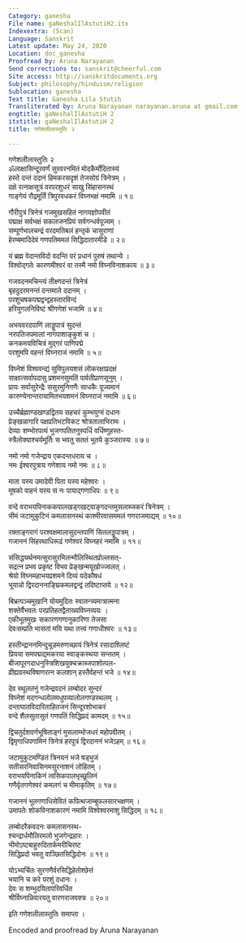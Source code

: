 ```yaml
---
Category: ganesha
File name: gaNeshalIlAstutiH2.itx
Indexextra: (Scan)
Language: Sanskrit
Latest update: May 24, 2020
Location: doc_ganesha
Proofread by: Aruna Narayanan
Send corrections to: sanskrit@cheerful.com
Site access: http://sanskritdocuments.org
Subject: philosophy/hinduism/religion
Sublocation: ganesha
Text title: Ganesha Lila Stutih
Transliterated by: Aruna Narayanan narayanan.aruna at gmail.com
engtitle: gaNeshalIlAstutiH 2
itxtitle: gaNeshalIlAstutiH 2
title: गणेशलीलास्तुतिः २

---
```

  
 गणेशलीलास्तुतिः २   
ॐलाक्षासिन्दूरवर्णं सुरवरनमितं मोदकैर्मोदितास्यं  
     हस्ते दन्तं ददानं हिमकरसदृशं तेजसोग्रं त्रिनेत्रम् ।  
दक्षे रत्नाक्षसूत्रं वरपरशुधरं साखु सिंहासनस्थं  
     गाङ्गेयं रौद्रमूर्तिं त्रिपुरवधकरं विघ्नभक्षं नमामि ॥ १॥  
  
गौरीपुत्रं त्रिनेत्रं गजमुखसहितं नागयज्ञोपवीतं  
     पद्माक्षं सर्वभक्षं सकलजनप्रियं सर्वगन्धर्वपूज्यम् ।  
सम्पूर्णभालचन्द्रं वरदमतिबलं हन्तृकं चासुराणां  
     हेरम्बमादिदेवं गणपतिममलं सिद्धिदातारमीडे ॥ २॥  
  
यं ब्रह्म वेदान्तविदो वदन्ति परं प्रधानं पुरुषं तथान्ये ।  
विश्वोद्गतेः कारणमीश्वरं वा तस्मै नमो विघ्नविनाशकाय ॥ ३॥  
  
गजवदनमचिन्त्यं तीक्ष्णदन्तं त्रिनेत्रं  
     बृहदुदरमनन्तं दन्तमाले ददानम् ।  
परशुचषकपद्मद्वन्द्वहस्तारविन्दं  
     हरियुगलनिविष्टं श्रीगणेशं भजामि ॥ ४॥  
  
अभयवरदपाणिं लाड्डूपात्रं सुदन्तं  
     नरपतिजपमालां नागपाशाङ्कुशं च ।  
कनकमयविचित्रं मुद्गरं पाणिपद्मे  
     परशुमपि वहन्तं विघ्नराजं नमामि ॥ ५॥  
  
विघ्नेशं विश्ववन्द्यं सुविपुलयशसं लोकरक्षाप्रदक्षं  
     साक्षात्सर्वापदासु प्रशमनसुमतिं पार्वतीप्राणसूनुम् ।  
प्रायः सर्वासुरेन्द्रैः ससुरमुनिगणैः साधकैः पूज्यमानं  
     कारुण्येनान्तरायामितभयशमनं विघ्नराजं नमामि ॥ ६॥  
  
उच्चैर्ब्रह्माण्डखण्डद्वितय सहचरं कुम्भयुग्मं दधानः  
     प्रेङ्खन्नागारि पक्षप्रतिभटविकट श्रोत्रतालाभिरामः ।  
देव्याः शम्भोरपत्यं भुजगपतितनुस्पर्धि वर्धिष्णुहस्त-  
     स्त्रैलोक्याश्चर्यमूर्तिः स भवतु सततं भूतये कुञ्जरास्यः ॥ ७॥  
  
नमो नमो गजेन्द्राय एकदन्तधराय च ।  
नमः ईश्वरपुत्राय गणेशाय नमो नमः ॥ ८॥  
  
माता यस्य उमादेवी पिता यस्य महेश्वरः ।  
मूषको वाहनं यस्य स नः पायाद्गणाधिपः ॥ ९॥  
  
वन्दे वराभयपिनाककपालखड्गखट्वाङ्गदन्तमुसलाब्जकरं त्रिनेत्रम् ।  
भीमं जटामुकुटिनं कमलासनस्थं काश्मीरवासममलं गणराजमाद्यम् ॥ १०॥  
  
रक्ताङ्गरागं परश्वक्षमालासुदन्तपाणिं सितलड्डूपात्रम् ।  
गजाननं सिंहरथाधिरूढं गणेश्वरं विघ्नहरं नमामि ॥ ११॥  
  
संसिद्ध्यर्थनमत्सुरासुरमिलन्मौलिस्थितप्रोल्लसत्-  
     सद्रत्न प्रभव प्रकृष्ट विभव प्रेङ्खन्मयूखोज्ज्वलत् ।  
श्रेयो विघ्नमहाभयप्रशमने दिव्यं यदेकौषधं  
     भूयान्नो द्विरदाननाङ्घ्रिकमलद्वन्द्वं तदिष्टाप्तये ॥ १२॥  
  
बिभ्रत्पञ्चमुखानि योयमुदितः स्वातन्त्र्यमात्रात्मना  
     शक्तेर्वैभवतः परप्रतिहतद्वैताख्यविघ्नव्ययः ।  
एकीभूतमुखः सकारणगणानुकारिणा तेजसा  
     देवःसम्प्रति भासतां मयि यथा तत्त्वं गणाधीश्वरः ॥ १३॥  
  
हस्तीन्द्राननमिन्दुचूडमरुणच्छायं त्रिनेत्रं रसादाश्लिष्टं  
     प्रियया समपद्मद्यमकरया स्वाङ्कस्थया सन्ततम् ।  
बीजापूरगदाधनुस्त्रिशिखयुक्चक्राब्जपाशोत्पल-  
     व्रीह्यग्रस्थविषाणरत्न कलशान् हस्तैर्वहन्तं भजे ॥ १४॥  
  
देव स्थूलतनुं गजेन्द्रवदनं लम्बोदर सुन्दरं  
     विघ्नेशं मदगन्धलोलमधुपव्यालोलगण्डस्थलम् ।  
दन्ताघातविदारिताहितजनं सिन्दूरशोभाकरं  
     वन्दे शैलसुतासुतं गणपतिं सिद्धिप्रदं कामदम् ॥ १५॥  
  
द्विचतुर्दशवर्णभूषिताङ्गं मुसलाम्भोजधरं महोपवीतम् ।  
द्विमृगाधिपगामिनं त्रिनेत्रं हरपुत्रं द्विरदाननं भजेऽहम् ॥ १६॥  
  
जटामुकुटमण्डितं त्रिनयनं भजे षड्भुजं  
     सतीसरनिवासिनमसुरनाशनं लोहितम् ।  
वराभयपिनाकिनं त्वसिकपालभृच्छूलिनं  
     गणैर्वृतगणेश्वरं कमलगं च मीमाकृतिम् ॥ १७॥  
  
गजाननं भूतगणाधिसेवितं कपित्थजाम्बूफलसारभक्षणम् ।  
उमापतेः शोकविनाशकारणं नमामि विश्वेश्वरमाशु सिद्धिदम् ॥ १८॥  
  
लम्बोदरैकवदनः कमलासनस्थ-  
     श्चन्द्रार्धमौलिरमलो भुजगेन्द्रहारः ।  
भीमोऽष्टबाहुरुदितार्कमरीचिरष्ट  
     सिद्धिप्रदो भवतु वाञ्छितसिद्धिदोनः ॥ १९॥  
  
योऽभ्यर्चितः सुरगणैर्वरसिद्धिहेतोश्छेत्तं  
     भयानि च करे परशुं दधानः ।  
देवः स शम्भुदयितापरिवर्धित  
     श्रीर्विघ्नान्निवारयतु वारणराजवक्त्रः ॥ २०॥  
  
इति गणेशलीलास्तुतिः समाप्ता ।  
  
  
Encoded and proofread by Aruna Narayanan  
  
  
